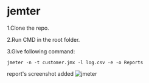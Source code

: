 # jemter
1.Clone the repo.

2.Run CMD in the root folder.

3.Give following command:
```
jmeter -n -t customer.jmx -l log.csv -e -o Reports
```

report's screenshot added
![jmeter](https://user-images.githubusercontent.com/92706013/147406179-c65613ee-6ba3-41dd-83a4-da1b0c715973.PNG)
